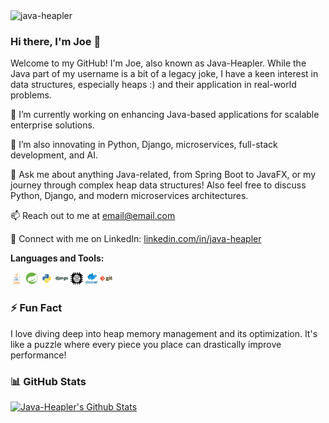 <img src="https://komarev.com/ghpvc/?username=java-heapler&label=Profile%20Views&color=blue&style=flat-square" alt="java-heapler" />

### Hi there, I'm Joe 👋

Welcome to my GitHub! I'm Joe, also known as Java-Heapler. While the Java part of my username is a bit of a legacy joke, I have a keen interest in data structures, especially heaps :) and their application in real-world problems.

🔭 I’m currently working on enhancing Java-based applications for scalable enterprise solutions.

🌱 I’m also innovating in Python, Django, microservices, full-stack development, and AI.

💬 Ask me about anything Java-related, from Spring Boot to JavaFX, or my journey through complex heap data structures! Also feel free to discuss Python, Django, and modern microservices architectures.

📫 Reach out to me at [email@email.com](mailto:email@email.com)

🔗 Connect with me on LinkedIn: [linkedin.com/in/java-heapler](https://www.linkedin.com/in/java-heapler)

**Languages and Tools:**

<code><img height="20" src="https://raw.githubusercontent.com/github/explore/main/topics/java/java.png"></code>
<code><img height="20" src="https://raw.githubusercontent.com/github/explore/main/topics/spring-boot/spring-boot.png"></code>
<code><img height="20" src="https://raw.githubusercontent.com/github/explore/main/topics/python/python.png"></code>
<code><img height="20" src="https://raw.githubusercontent.com/github/explore/main/topics/django/django.png"></code>
<code><img height="20" src="https://raw.githubusercontent.com/github/explore/main/topics/machine-learning/machine-learning.png"></code>
<code><img height="20" src="https://raw.githubusercontent.com/github/explore/main/topics/docker/docker.png"></code>
<code><img height="20" src="https://raw.githubusercontent.com/github/explore/main/topics/git/git.png"></code>

### ⚡ Fun Fact
I love diving deep into heap memory management and its optimization. It's like a puzzle where every piece you place can drastically improve performance!

### 📊 GitHub Stats
<a href="https://github.com/java-heapler">
  <img src="https://github-readme-stats.vercel.app/api?username=java-heapler&show_icons=true&theme=gotham&locale=en&layout=compact" alt="Java-Heapler's Github Stats" width=450px/>
</a>
